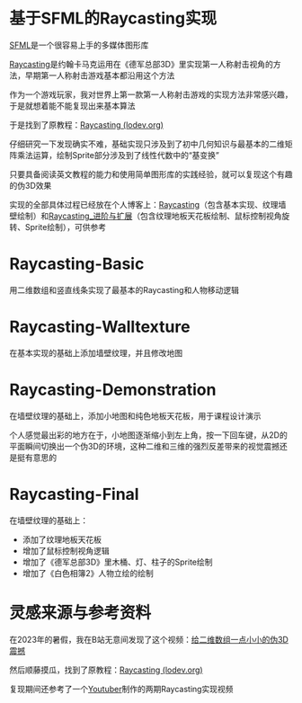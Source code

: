 # 基于SFML的Raycasting实现

[SFML](https://www.sfml-dev.org/)是一个很容易上手的多媒体图形库

[Raycasting](https://en.wikipedia.org/wiki/Ray_casting)是约翰卡马克运用在《德军总部3D》里实现第一人称射击视角的方法，早期第一人称射击游戏基本都沿用这个方法

作为一个游戏玩家，我对世界上第一款第一人称射击游戏的实现方法非常感兴趣，于是就想着能不能复现出来基本算法

于是找到了原教程：[Raycasting (lodev.org)](https://lodev.org/cgtutor/raycasting.html)

仔细研究一下发现确实不难，基础实现只涉及到了初中几何知识与最基本的二维矩阵乘法运算，绘制Sprite部分涉及到了线性代数中的“基变换”

只要具备阅读英文教程的能力和使用简单图形库的实践经验，就可以复现这个有趣的伪3D效果

实现的全部具体过程已经放在个人博客上：[Raycasting](https://winkyspeed.github.io/2023/11/09/学习记录/Raycasting学习记录/)（包含基本实现、纹理墙壁绘制）和[Raycasting_进阶与扩展](https://winkyspeed.github.io/2024/05/24/学习记录/Raycasting学习记录-进阶与扩展/)（包含纹理地板天花板绘制、鼠标控制视角旋转、Sprite绘制），可供参考



# Raycasting-Basic

用二维数组和竖直线条实现了最基本的Raycasting和人物移动逻辑



# Raycasting-Walltexture

在基本实现的基础上添加墙壁纹理，并且修改地图



# Raycasting-Demonstration

在墙壁纹理的基础上，添加小地图和纯色地板天花板，用于课程设计演示

个人感觉最出彩的地方在于，小地图逐渐缩小到左上角，按一下回车键，从2D的平面瞬间切换出一个伪3D的环境，这种二维和三维的强烈反差带来的视觉震撼还是挺有意思的



# Raycasting-Final

在墙壁纹理的基础上：

- 添加了纹理地板天花板
- 增加了鼠标控制视角逻辑
- 增加了《德军总部3D》里木桶、灯、柱子的Sprite绘制
- 增加了《白色相簿2》人物立绘的绘制





# 灵感来源与参考资料

在2023年的暑假，我在B站无意间发现了这个视频：[给二维数组一点小小的伪3D震撼](https://www.bilibili.com/video/BV1AN411S7e9)

然后顺藤摸瓜，找到了原教程：[Raycasting (lodev.org)](https://lodev.org/cgtutor/raycasting.html)

复现期间还参考了一个[Youtuber](https://www.youtube.com/@Kofybrek)制作的两期Raycasting实现视频